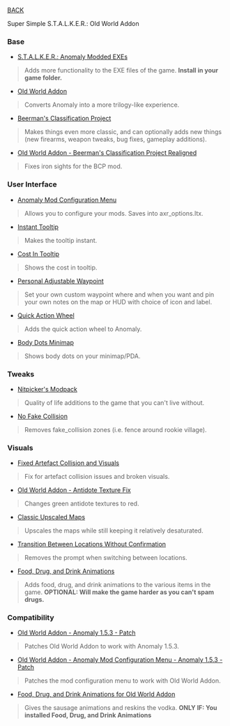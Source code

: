 
[BACK](..)

Super Simple S.T.A.L.K.E.R.: Old World Addon

### Base
- [S.T.A.L.K.E.R.: Anomaly Modded EXEs](https://github.com/themrdemonized/xray-monolith/releases/latest)
> Adds more functionality to the EXE files of the game. **Install in your game folder.**

- [Old World Addon](https://www.moddb.com/mods/stalker-anomaly/addons/152-old-world-addon)
> Converts Anomaly into a more trilogy-like experience.

- [Beerman's Classification Project](https://www.moddb.com/mods/stalker-anomaly/addons/bcp-beermans-classification-project)
> Makes things even more classic, and can optionally adds new things (new firearms, weapon tweaks, bug fixes, gameplay additions).

- [Old World Addon - Beerman's Classification Project Realigned](https://www.moddb.com/mods/stalker-anomaly/addons/owa-bcp-sights-realigned)
> Fixes iron sights for the BCP mod.

### User Interface
- [Anomaly Mod Configuration Menu](https://www.moddb.com/mods/stalker-anomaly/addons/anomaly-mod-configuration-menu)
> Allows you to configure your mods. Saves into axr_options.ltx.

- [Instant Tooltip](https://www.moddb.com/mods/stalker-anomaly/addons/instant-tooltip-for-rc18-23)
> Makes the tooltip instant.

- [Cost In Tooltip](https://www.moddb.com/mods/stalker-anomaly/addons/cost-in-tool-tip-u4h8-and-rc18-23)
> Shows the cost in tooltip.

- [Personal Adjustable Waypoint](https://www.moddb.com/mods/stalker-anomaly/addons/personal-adjustable-waypoint-for-anomaly-151-152-and-gamma)
> Set your own custom waypoint where and when you want and pin your own notes on the map or HUD with choice of icon and label.

- [Quick Action Wheel](https://www.moddb.com/mods/stalker-anomaly/addons/quick-action-wheel)
> Adds the quick action wheel to Anomaly. 

- [Body Dots Minimap](https://www.moddb.com/mods/stalker-anomaly/addons/bodydotsminimap-white-dots-but-blue)
> Shows body dots on your minimap/PDA.

### Tweaks
- [Nitpicker's Modpack](https://www.moddb.com/mods/stalker-anomaly/addons/nitpickermodpack)
> Quality of life additions to the game that you can't live without.

- [No Fake Collision](https://www.moddb.com/mods/stalker-anomaly/addons/no-fake-collision)
> Removes fake_collision zones (i.e. fence around rookie village).

### Visuals
- [Fixed Artefact Collision and Visuals](https://www.moddb.com/mods/stalker-anomaly/addons/fixed-artefact-collision-and-visuals-152)
> Fix for artefact collision issues and broken visuals.

- [Old World Addon - Antidote Texture Fix](https://www.moddb.com/mods/stalker-anomaly/addons/antidote-texture-fix-for-old-world-addon-152)
> Changes green antidote textures to red.

- [Classic Upscaled Maps](https://www.moddb.com/mods/stalker-anomaly/addons/classic-upscaled-maps)
> Upscales the maps while still keeping it relatively desaturated.

- [Transition Between Locations Without Confirmation](https://www.moddb.com/mods/stalker-anomaly/addons/transition-between-locations-without-confirmation)
> Removes the prompt when switching between locations.

- [Food, Drug, and Drink Animations](https://www.moddb.com/mods/stalker-anomaly/addons/food-drug-and-drinks-animations-reuploaded)
> Adds food, drug, and drink animations to the various items in the game. **OPTIONAL: Will make the game harder as you can't spam drugs.**

### Compatibility
- [Old World Addon - Anomaly 1.5.3 - Patch](https://www.moddb.com/mods/stalker-anomaly/addons/old-world-and-153-patch-reupload)
> Patches Old World Addon to work with Anomaly 1.5.3.

- [Old World Addon - Anomaly Mod Configuration Menu - Anomaly 1.5.3 - Patch](https://www.moddb.com/mods/stalker-anomaly/addons/old-world-and-mcm-153-patch-reupload)
> Patches the mod configuration menu to work with Old World Addon.

- [Food, Drug, and Drink Animations for Old World Addon](https://www.moddb.com/mods/stalker-anomaly/addons/food-drugs-and-drink-animations-for-old-world-addon)
> Gives the sausage animations and reskins the vodka. **ONLY IF: You installed Food, Drug, and Drink Animations**